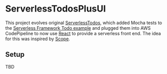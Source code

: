# ServerlessTodosPlusUI

This project evolves original [ServerlessTodos](https://github.com/nerdguru/serverlessTodos), which added Mocha tests to the [Serverless Framework Todo example](https://github.com/serverless/examples/tree/master/aws-node-rest-api-with-dynamodb) and plugged them into AWS CodePipeline to now use [React](https://facebook.github.io/react/) to provide a serverless front end.  The idea for this was inspired by [Scope](https://github.com/serverless/scope).

## Setup
TBD



